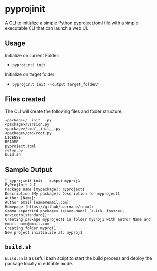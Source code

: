 # pyprojinit

A CLI to initialize a simple Python pyproject.toml file with a simple executable CLI that can launch a web UI.

## Usage

Initialize on current Folder:
- `pyprojinti init`

Initialize on target folder: 
- `pyprojinit init --output target_folder/`

## Files created

The CLI will create the following files and folder structure:

```text
<package>/__init__.py
<package>/version.py
<package>/cmd/__init__.py
<package>/cmd/root.py
LICENSE
README
pyproject.toml
setup.py
buid.sh
```
## Sample Output

```text
 pyprojinit init --output myproj1
PyProjInit CLI
Package name [mypackage]: myproject1
Description [My package]: Description for myproject1
Author [Name]: 
Author email [name@email.com]: 
Homepage [https://github/usernane/repo]: 
Comma separated packages (space=None) [click, fastapi, unvicorn[standard]]: 
Creating package myproject1 in folder myproj1 with author Name and email name@email.com
Creating folder myproj1
New project iniatialize at: myproj1
```


## `build.sh`

`build.sh` is a useful bash script to start the build process and deploy the package locally in editable mode.